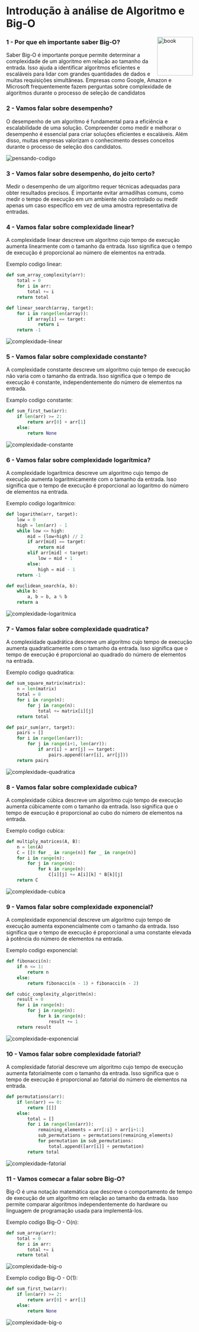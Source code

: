 # Introdução à análise de Algoritmo e Big-O

<img src="/imgs/big-o.png" alt="book" title="book" height="104" width="96" align="right"/>

<h3>1 - Por que eh importante saber Big-O?</h3>

Saber Big-O é importante porque permite determinar a complexidade de um algoritmo em relação ao tamanho da entrada. Isso ajuda a identificar algoritmos eficientes e escaláveis para lidar com grandes quantidades de dados e muitas requisições simultâneas. Empresas como Google, Amazon e Microsoft frequentemente fazem perguntas sobre complexidade de algoritmos durante o processo de seleção de candidatos

<h3>2 - Vamos falar sobre desempenho?</h3>

O desempenho de um algoritmo é fundamental para a eficiência e escalabilidade de uma solução. Compreender como medir e melhorar o desempenho é essencial para criar soluções eficientes e escaláveis. Além disso, muitas empresas valorizam o conhecimento desses conceitos durante o processo de seleção dos candidatos.

<img src="/imgs//pensando-codigo.png" alt="pensando-codigo" title="pensando-codigo" align="center" />

<h3>3 - Vamos falar sobre desempenho, do jeito certo?</h3>

Medir o desempenho de um algoritmo requer técnicas adequadas para obter resultados precisos. É importante evitar armadilhas comuns, como medir o tempo de execução em um ambiente não controlado ou medir apenas um caso específico em vez de uma amostra representativa de entradas.

<h3>4 - Vamos falar sobre complexidade linear?</h3>

A complexidade linear descreve um algoritmo cujo tempo de execução aumenta linearmente com o tamanho da entrada. Isso significa que o tempo de execução é proporcional ao número de elementos na entrada.

Exemplo codigo linear: 

```python
def sum_array_complexity(arr):
    total = 0
    for i in arr:
        total += i
    return total
```

```python
def linear_search(array, target):
    for i in range(len(array)):
        if array[i] == target:
            return i
    return -1
```

<img src="/imgs/linear.png" alt="complexidade-linear" title="complexidade-linear" align="center" />

<h3>5 - Vamos falar sobre complexidade constante?</h3>

A complexidade constante descreve um algoritmo cujo tempo de execução não varia com o tamanho da entrada. Isso significa que o tempo de execução é constante, independentemente do número de elementos na entrada.

Examplo codigo constante:

```python
def sum_first_two(arr):
    if len(arr) >= 2:
        return arr[0] + arr[1]
    else:
        return None
```

<img src="/imgs/constante.png" alt="complexidade-constante" title="complexidade-constante" align="center" />

<h3>6 - Vamos falar sobre complexidade logarítmica?</h3>

A complexidade logarítmica descreve um algoritmo cujo tempo de execução aumenta logaritmicamente com o tamanho da entrada. Isso significa que o tempo de execução é proporcional ao logaritmo do número de elementos na entrada.

Exemplo codigo logaritmico:

```python
def logarithm(arr, target):
    low = 0
    high = len(arr) - 1
    while low <= high:
        mid = (low+high) // 2
        if arr[mid] == target:
            return mid
        elif arr[mid] < target:
            low = mid + 1
        else:
            high = mid - 1
    return -1
```


```python
def euclidean_search(a, b):
    while b:
        a, b = b, a % b
    return a
```

<img src="/imgs/logaritma.png" alt="complexidade-logaritmica" title="complexidade-logaritmica" align="center" />

<h3>7 - Vamos falar sobre complexidade quadratica?</h3>

A complexidade quadrática descreve um algoritmo cujo tempo de execução aumenta quadraticamente com o tamanho da entrada. Isso significa que o tempo de execução é proporcional ao quadrado do número de elementos na entrada.

Exemplo codigo quadratica:

```python
def sum_square_matrix(matrix):
    n = len(matrix)
    total = 0
    for i in range(n):
        for j in range(n):
            total += matrix[i][j]
    return total
```

```python
def pair_sum(arr, target):
    pairs = []
    for i in range(len(arr)):
        for j in range(i+1, len(arr)):
            if arr[i] + arr[j] == target:
                pairs.append((arr[i], arr[j]))
    return pairs
```

<img src="/imgs/quadratica.png" alt="complexidade-quadratica" title="complexidade-quadratica" align="center" />


<h3>8 - Vamos falar sobre complexidade cubica?</h3>

A complexidade cúbica descreve um algoritmo cujo tempo de execução aumenta cúbicamente com o tamanho da entrada. Isso significa que o tempo de execução é proporcional ao cubo do número de elementos na entrada.

Exemplo codigo cubica:

```python
def multiply_matrices(A, B):
    n = len(A)
    C = [[0 for _ in range(n)] for _ in range(n)]
    for i in range(n):
        for j in range(n):
            for k in range(n):
                C[i][j] += A[i][k] * B[k][j]
    return C
```

<img src="/imgs/cubica.png" alt="complexidade-cubica" title="complexidade-cubica" align="center" />

<h3>9 - Vamos falar sobre complexidade exponencial?</h3>

A complexidade exponencial descreve um algoritmo cujo tempo de execução aumenta exponencialmente com o tamanho da entrada. Isso significa que o tempo de execução é proporcional a uma constante elevada à potência do número de elementos na entrada.

Exemplo codigo exponencial:

```python
def fibonacci(n):
    if n <= 1:
        return n
    else:
        return fibonacci(n - 1) + fibonacci(n - 2)
```

```python
def cubic_complexity_algorithm(n):
    result = 0
    for i in range(n):
        for j in range(n):
            for k in range(n):
                result += 1
    return result
```

<img src="/imgs/exponencial.png" alt="complexidade-exponencial" title="complexidade-exponencial" align="center" />

<h3>10 - Vamos falar sobre complexidade fatorial?</h3>

A complexidade fatorial descreve um algoritmo cujo tempo de execução aumenta fatorialmente com o tamanho da entrada. Isso significa que o tempo de execução é proporcional ao fatorial do número de elementos na entrada.

```python
def permutations(arr):
    if len(arr) == 0:
        return [[]]
    else:
        total = []
        for i in range(len(arr)):
            remaining_elements = arr[:i] + arr[i+1:]
            sub_permutations = permutations(remaining_elements)
            for permutation in sub_permutations:
                total.append([arr[i]] + permutation)
        return total
```

<img src="/imgs/fatorial.png" alt="complexidade-fatorial" title="complexidade-fatorial" align="center" />

<h3>11 - Vamos comecar a falar sobre Big-O?</h3>

Big-O é uma notação matemática que descreve o comportamento de tempo de execução de um algoritmo em relação ao tamanho da entrada. Isso permite comparar algoritmos independentemente do hardware ou linguagem de programação usada para implementá-los.

Exemplo codigo Big-O - O(n):

```python
def sum_array(arr):
    total = 0
    for i in arr:
        total += i
    return total
```

<img src="/imgs/big-o-linear.png" alt="complexidade-big-o" title="complexidade-big-o" align="center" />

Exemplo codigo Big-O - O(1):

```python
def sum_first_two(arr):
    if len(arr) >= 2:
        return arr[0] + arr[1]
    else:
        return None
```

<img src="/imgs/big-o-constante.png" alt="complexidade-big-o" title="complexidade-big-o" align="center" />